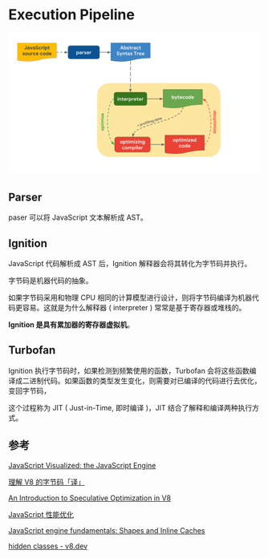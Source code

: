 # Execution Pipeline

![img](https://raw.githubusercontent.com/yamsfeer/pic-bed/master/js-engine-pipeline.svg)

## Parser

paser 可以将 JavaScript 文本解析成 AST。

## Ignition

JavaScript 代码解析成 AST 后，Ignition 解释器会将其转化为字节码并执行。

字节码是机器代码的抽象。

如果字节码采用和物理 CPU 相同的计算模型进行设计，则将字节码编译为机器代码更容易。这就是为什么解释器 ( interpreter ) 常常是基于寄存器或堆栈的。 

**Ignition 是具有累加器的寄存器虚拟机**。

## Turbofan

Ignition 执行字节码时，如果检测到频繁使用的函数，Turbofan 会将这些函数编译成二进制代码。如果函数的类型发生变化，则需要对已编译的代码进行去优化，变回字节码，

这个过程称为 JIT ( Just-in-Time, 即时编译 )，JIT 结合了解释和编译两种执行方式。

## 参考

[JavaScript Visualized: the JavaScript Engine](https://dev.to/lydiahallie/javascript-visualized-the-javascript-engine-4cdf)

[理解 V8 的字节码「译」](https://zhuanlan.zhihu.com/p/28590489)

[An Introduction to Speculative Optimization in V8](https://benediktmeurer.de/2017/12/13/an-introduction-to-speculative-optimization-in-v8/)

[JavaScript 性能优化](https://www.bilibili.com/video/BV1cD4y1s7S1)

[JavaScript engine fundamentals: Shapes and Inline Caches](https://mathiasbynens.be/notes/shapes-ics)

[hidden classes - v8.dev](https://v8.dev/docs/hidden-classes)
